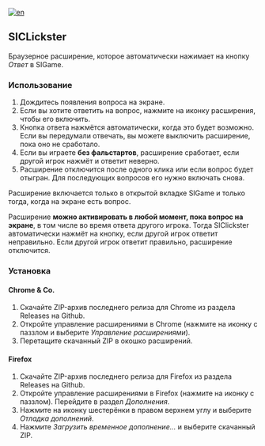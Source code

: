 [![en](https://img.shields.io/badge/lang-en-red.svg)](https://github.com/NitricCS/SIClickster/blob/main/README.en.md)

## SICLickster
Браузерное расширение, которое автоматически нажимает на кнопку _Ответ_ в SIGame.

### Использование
1. Дождитесь появления вопроса на экране.
2. Если вы хотите ответить на вопрос, нажмите на иконку расширения, чтобы его включить.
3. Кнопка ответа нажмётся автоматически, когда это будет возможно.\
Если вы передумали отвечать, вы можете выключить расширение, пока оно не сработало.
4. Если вы играете __без фальстартов__, расширение сработает, если другой игрок нажмёт и ответит неверно.
5. Расширение отключится после одного клика или если вопрос будет отыгран. Для последующих вопросов его нужно включать снова.

Расширение включается только в открытой вкладке SIGame и только тогда, когда на экране есть вопрос.

Расширение __можно активировать в любой момент, пока вопрос на экране__, в том числе во время ответа другого игрока. Тогда SIClickster автоматически нажмёт на кнопку, если другой игрок ответит неправильно. Если другой игрок ответит правильно, расширение отключится.

### Установка
#### Chrome & Co.
1. Скачайте ZIP-архив последнего релиза для Chrome из раздела Releases на Github.
2. Откройте управление расширениями в Chrome (нажмите на иконку с паззлом и выберите _Управление расширениями_).
3. Перетащите скачанный ZIP в окошко расширений.

#### Firefox
1. Скачайте ZIP-архив последнего релиза для Firefox из раздела Releases на Github.
2. Откройте управление расширениями в Firefox (нажмите на иконку с паззлом). Перейдите в раздел _Дополнения_.
3. Нажмите на иконку шестерёнки в правом верхнем углу и выберите _Отладка дополнений_.
4. Нажмите _Загрузить временное дополнение..._ и выберите скачанный ZIP.
